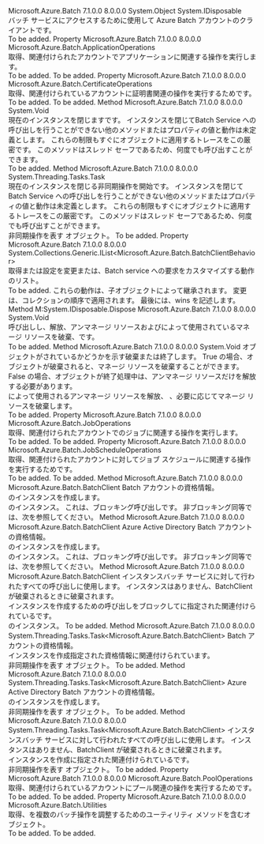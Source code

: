 <Type Name="BatchClient" FullName="Microsoft.Azure.Batch.BatchClient">
  <TypeSignature Language="C#" Value="public class BatchClient : IDisposable" />
  <TypeSignature Language="ILAsm" Value=".class public auto ansi beforefieldinit BatchClient extends System.Object implements class System.IDisposable" />
  <TypeSignature Language="DocId" Value="T:Microsoft.Azure.Batch.BatchClient" />
  <TypeSignature Language="VB.NET" Value="Public Class BatchClient&#xA;Implements IDisposable" />
  <TypeSignature Language="F#" Value="type BatchClient = class&#xA;    interface IDisposable" />
  <AssemblyInfo>
    <AssemblyName>Microsoft.Azure.Batch</AssemblyName>
    <AssemblyVersion>7.1.0.0</AssemblyVersion>
    <AssemblyVersion>8.0.0.0</AssemblyVersion>
  </AssemblyInfo>
  <Base>
    <BaseTypeName>System.Object</BaseTypeName>
  </Base>
  <Interfaces>
    <Interface>
      <InterfaceName>System.IDisposable</InterfaceName>
    </Interface>
  </Interfaces>
  <Docs>
    <summary>
            バッチ サービスにアクセスするために使用して Azure Batch アカウントのクライアントです。
            </summary>
    <remarks>To be added.</remarks>
  </Docs>
  <Members>
    <Member MemberName="ApplicationOperations">
      <MemberSignature Language="C#" Value="public Microsoft.Azure.Batch.ApplicationOperations ApplicationOperations { get; }" />
      <MemberSignature Language="ILAsm" Value=".property instance class Microsoft.Azure.Batch.ApplicationOperations ApplicationOperations" />
      <MemberSignature Language="DocId" Value="P:Microsoft.Azure.Batch.BatchClient.ApplicationOperations" />
      <MemberSignature Language="VB.NET" Value="Public ReadOnly Property ApplicationOperations As ApplicationOperations" />
      <MemberSignature Language="F#" Value="member this.ApplicationOperations : Microsoft.Azure.Batch.ApplicationOperations" Usage="Microsoft.Azure.Batch.BatchClient.ApplicationOperations" />
      <MemberType>Property</MemberType>
      <AssemblyInfo>
        <AssemblyName>Microsoft.Azure.Batch</AssemblyName>
        <AssemblyVersion>7.1.0.0</AssemblyVersion>
        <AssemblyVersion>8.0.0.0</AssemblyVersion>
      </AssemblyInfo>
      <ReturnValue>
        <ReturnType>Microsoft.Azure.Batch.ApplicationOperations</ReturnType>
      </ReturnValue>
      <Docs>
        <summary>
            取得、<see cref="P:Microsoft.Azure.Batch.BatchClient.ApplicationOperations" />関連付けられたアカウントでアプリケーションに関連する操作を実行します。
            </summary>
        <value>To be added.</value>
        <remarks>To be added.</remarks>
      </Docs>
    </Member>
    <Member MemberName="CertificateOperations">
      <MemberSignature Language="C#" Value="public Microsoft.Azure.Batch.CertificateOperations CertificateOperations { get; }" />
      <MemberSignature Language="ILAsm" Value=".property instance class Microsoft.Azure.Batch.CertificateOperations CertificateOperations" />
      <MemberSignature Language="DocId" Value="P:Microsoft.Azure.Batch.BatchClient.CertificateOperations" />
      <MemberSignature Language="VB.NET" Value="Public ReadOnly Property CertificateOperations As CertificateOperations" />
      <MemberSignature Language="F#" Value="member this.CertificateOperations : Microsoft.Azure.Batch.CertificateOperations" Usage="Microsoft.Azure.Batch.BatchClient.CertificateOperations" />
      <MemberType>Property</MemberType>
      <AssemblyInfo>
        <AssemblyName>Microsoft.Azure.Batch</AssemblyName>
        <AssemblyVersion>7.1.0.0</AssemblyVersion>
        <AssemblyVersion>8.0.0.0</AssemblyVersion>
      </AssemblyInfo>
      <ReturnValue>
        <ReturnType>Microsoft.Azure.Batch.CertificateOperations</ReturnType>
      </ReturnValue>
      <Docs>
        <summary>
            取得、<see cref="P:Microsoft.Azure.Batch.BatchClient.CertificateOperations" />関連付けられているアカウントに証明書関連の操作を実行するためです。
            </summary>
        <value>To be added.</value>
        <remarks>To be added.</remarks>
      </Docs>
    </Member>
    <Member MemberName="Close">
      <MemberSignature Language="C#" Value="public void Close ();" />
      <MemberSignature Language="ILAsm" Value=".method public hidebysig instance void Close() cil managed" />
      <MemberSignature Language="DocId" Value="M:Microsoft.Azure.Batch.BatchClient.Close" />
      <MemberSignature Language="VB.NET" Value="Public Sub Close ()" />
      <MemberSignature Language="F#" Value="member this.Close : unit -&gt; unit" Usage="batchClient.Close " />
      <MemberType>Method</MemberType>
      <AssemblyInfo>
        <AssemblyName>Microsoft.Azure.Batch</AssemblyName>
        <AssemblyVersion>7.1.0.0</AssemblyVersion>
        <AssemblyVersion>8.0.0.0</AssemblyVersion>
      </AssemblyInfo>
      <ReturnValue>
        <ReturnType>System.Void</ReturnType>
      </ReturnValue>
      <Parameters />
      <Docs>
        <summary>
            現在のインスタンスを閉じます<see cref="T:Microsoft.Azure.Batch.BatchClient" />です。  
            インスタンスを閉じて<see cref="T:Microsoft.Azure.Batch.BatchClient" />Batch Service への呼び出しを行うことができない他のメソッドまたはプロパティの値と動作は未定義とします。 これらの制限もすぐにオブジェクトに適用するトレースをこの厳密<see cref="T:Microsoft.Azure.Batch.BatchClient" />です。
            このメソッドはスレッド セーフであるため、何度でも呼び出すことができます。
            </summary>
        <remarks>To be added.</remarks>
      </Docs>
    </Member>
    <Member MemberName="CloseAsync">
      <MemberSignature Language="C#" Value="public System.Threading.Tasks.Task CloseAsync ();" />
      <MemberSignature Language="ILAsm" Value=".method public hidebysig instance class System.Threading.Tasks.Task CloseAsync() cil managed" />
      <MemberSignature Language="DocId" Value="M:Microsoft.Azure.Batch.BatchClient.CloseAsync" />
      <MemberSignature Language="VB.NET" Value="Public Function CloseAsync () As Task" />
      <MemberSignature Language="F#" Value="member this.CloseAsync : unit -&gt; System.Threading.Tasks.Task" Usage="batchClient.CloseAsync " />
      <MemberType>Method</MemberType>
      <AssemblyInfo>
        <AssemblyName>Microsoft.Azure.Batch</AssemblyName>
        <AssemblyVersion>7.1.0.0</AssemblyVersion>
        <AssemblyVersion>8.0.0.0</AssemblyVersion>
      </AssemblyInfo>
      <ReturnValue>
        <ReturnType>System.Threading.Tasks.Task</ReturnType>
      </ReturnValue>
      <Parameters />
      <Docs>
        <summary>
            現在のインスタンスを閉じる非同期操作を開始<see cref="T:Microsoft.Azure.Batch.BatchClient" />です。  
            インスタンスを閉じて<see cref="T:Microsoft.Azure.Batch.BatchClient" />Batch Service への呼び出しを行うことができない他のメソッドまたはプロパティの値と動作は未定義とします。 これらの制限もすぐにオブジェクトに適用するトレースをこの厳密<see cref="T:Microsoft.Azure.Batch.BatchClient" />です。
            このメソッドはスレッド セーフであるため、何度でも呼び出すことができます。
            </summary>
        <returns>非同期操作を表す <see cref="T:System.Threading.Tasks.Task" /> オブジェクト。</returns>
        <remarks>To be added.</remarks>
      </Docs>
    </Member>
    <Member MemberName="CustomBehaviors">
      <MemberSignature Language="C#" Value="public System.Collections.Generic.IList&lt;Microsoft.Azure.Batch.BatchClientBehavior&gt; CustomBehaviors { get; set; }" />
      <MemberSignature Language="ILAsm" Value=".property instance class System.Collections.Generic.IList`1&lt;class Microsoft.Azure.Batch.BatchClientBehavior&gt; CustomBehaviors" />
      <MemberSignature Language="DocId" Value="P:Microsoft.Azure.Batch.BatchClient.CustomBehaviors" />
      <MemberSignature Language="VB.NET" Value="Public Property CustomBehaviors As IList(Of BatchClientBehavior)" />
      <MemberSignature Language="F#" Value="member this.CustomBehaviors : System.Collections.Generic.IList&lt;Microsoft.Azure.Batch.BatchClientBehavior&gt; with get, set" Usage="Microsoft.Azure.Batch.BatchClient.CustomBehaviors" />
      <MemberType>Property</MemberType>
      <AssemblyInfo>
        <AssemblyName>Microsoft.Azure.Batch</AssemblyName>
        <AssemblyVersion>7.1.0.0</AssemblyVersion>
        <AssemblyVersion>8.0.0.0</AssemblyVersion>
      </AssemblyInfo>
      <ReturnValue>
        <ReturnType>System.Collections.Generic.IList&lt;Microsoft.Azure.Batch.BatchClientBehavior&gt;</ReturnType>
      </ReturnValue>
      <Docs>
        <summary>
            取得または設定を変更または、Batch service への要求をカスタマイズする動作のリスト。
            </summary>
        <value>To be added.</value>
        <remarks>
          <para>これらの動作は、子オブジェクトによって継承されます。</para>
          <para>変更は、コレクションの順序で適用されます。 最後には、wins を記述します。</para>
        </remarks>
      </Docs>
    </Member>
    <Member MemberName="Dispose">
      <MemberSignature Language="C#" Value="public void Dispose ();" />
      <MemberSignature Language="ILAsm" Value=".method public hidebysig newslot virtual instance void Dispose() cil managed" />
      <MemberSignature Language="DocId" Value="M:Microsoft.Azure.Batch.BatchClient.Dispose" />
      <MemberSignature Language="VB.NET" Value="Public Sub Dispose ()" />
      <MemberSignature Language="F#" Value="abstract member Dispose : unit -&gt; unit&#xA;override this.Dispose : unit -&gt; unit" Usage="batchClient.Dispose " />
      <MemberType>Method</MemberType>
      <Implements>
        <InterfaceMember>M:System.IDisposable.Dispose</InterfaceMember>
      </Implements>
      <AssemblyInfo>
        <AssemblyName>Microsoft.Azure.Batch</AssemblyName>
        <AssemblyVersion>7.1.0.0</AssemblyVersion>
        <AssemblyVersion>8.0.0.0</AssemblyVersion>
      </AssemblyInfo>
      <ReturnValue>
        <ReturnType>System.Void</ReturnType>
      </ReturnValue>
      <Parameters />
      <Docs>
        <summary>
            呼び出し<see cref="M:Microsoft.Azure.Batch.BatchClient.Close" />し、解放、アンマネージ リソースおよびによって使用されているマネージ リソースを破棄、<see cref="T:Microsoft.Azure.Batch.BatchClient" />です。
            </summary>
        <remarks>To be added.</remarks>
      </Docs>
    </Member>
    <Member MemberName="Dispose">
      <MemberSignature Language="C#" Value="protected virtual void Dispose (bool disposing);" />
      <MemberSignature Language="ILAsm" Value=".method familyhidebysig newslot virtual instance void Dispose(bool disposing) cil managed" />
      <MemberSignature Language="DocId" Value="M:Microsoft.Azure.Batch.BatchClient.Dispose(System.Boolean)" />
      <MemberSignature Language="VB.NET" Value="Protected Overridable Sub Dispose (disposing As Boolean)" />
      <MemberSignature Language="F#" Value="abstract member Dispose : bool -&gt; unit&#xA;override this.Dispose : bool -&gt; unit" Usage="batchClient.Dispose disposing" />
      <MemberType>Method</MemberType>
      <AssemblyInfo>
        <AssemblyName>Microsoft.Azure.Batch</AssemblyName>
        <AssemblyVersion>7.1.0.0</AssemblyVersion>
        <AssemblyVersion>8.0.0.0</AssemblyVersion>
      </AssemblyInfo>
      <ReturnValue>
        <ReturnType>System.Void</ReturnType>
      </ReturnValue>
      <Parameters>
        <Parameter Name="disposing" Type="System.Boolean" />
      </Parameters>
      <Docs>
        <param name="disposing">オブジェクトがされているかどうかを示す破棄または終了します。  True の場合、オブジェクトが破棄されると、マネージ リソースを破棄することができます。  False の場合、オブジェクトが終了処理中は、アンマネージ リソースだけを解放する必要があります。</param>
        <summary>
            によって使用されるアンマネージ リソースを解放、 <see cref="T:Microsoft.Azure.Batch.BatchClient" />、必要に応じてマネージ リソースを破棄します。
            </summary>
        <remarks>To be added.</remarks>
      </Docs>
    </Member>
    <Member MemberName="JobOperations">
      <MemberSignature Language="C#" Value="public Microsoft.Azure.Batch.JobOperations JobOperations { get; }" />
      <MemberSignature Language="ILAsm" Value=".property instance class Microsoft.Azure.Batch.JobOperations JobOperations" />
      <MemberSignature Language="DocId" Value="P:Microsoft.Azure.Batch.BatchClient.JobOperations" />
      <MemberSignature Language="VB.NET" Value="Public ReadOnly Property JobOperations As JobOperations" />
      <MemberSignature Language="F#" Value="member this.JobOperations : Microsoft.Azure.Batch.JobOperations" Usage="Microsoft.Azure.Batch.BatchClient.JobOperations" />
      <MemberType>Property</MemberType>
      <AssemblyInfo>
        <AssemblyName>Microsoft.Azure.Batch</AssemblyName>
        <AssemblyVersion>7.1.0.0</AssemblyVersion>
        <AssemblyVersion>8.0.0.0</AssemblyVersion>
      </AssemblyInfo>
      <ReturnValue>
        <ReturnType>Microsoft.Azure.Batch.JobOperations</ReturnType>
      </ReturnValue>
      <Docs>
        <summary>
            取得、<see cref="P:Microsoft.Azure.Batch.BatchClient.JobOperations" />関連付けられたアカウントでのジョブに関連する操作を実行します。
            </summary>
        <value>To be added.</value>
        <remarks>To be added.</remarks>
      </Docs>
    </Member>
    <Member MemberName="JobScheduleOperations">
      <MemberSignature Language="C#" Value="public Microsoft.Azure.Batch.JobScheduleOperations JobScheduleOperations { get; }" />
      <MemberSignature Language="ILAsm" Value=".property instance class Microsoft.Azure.Batch.JobScheduleOperations JobScheduleOperations" />
      <MemberSignature Language="DocId" Value="P:Microsoft.Azure.Batch.BatchClient.JobScheduleOperations" />
      <MemberSignature Language="VB.NET" Value="Public ReadOnly Property JobScheduleOperations As JobScheduleOperations" />
      <MemberSignature Language="F#" Value="member this.JobScheduleOperations : Microsoft.Azure.Batch.JobScheduleOperations" Usage="Microsoft.Azure.Batch.BatchClient.JobScheduleOperations" />
      <MemberType>Property</MemberType>
      <AssemblyInfo>
        <AssemblyName>Microsoft.Azure.Batch</AssemblyName>
        <AssemblyVersion>7.1.0.0</AssemblyVersion>
        <AssemblyVersion>8.0.0.0</AssemblyVersion>
      </AssemblyInfo>
      <ReturnValue>
        <ReturnType>Microsoft.Azure.Batch.JobScheduleOperations</ReturnType>
      </ReturnValue>
      <Docs>
        <summary>
            取得、<see cref="P:Microsoft.Azure.Batch.BatchClient.JobScheduleOperations" />関連付けられたアカウントに対してジョブ スケジュールに関連する操作を実行するためです。
            </summary>
        <value>To be added.</value>
        <remarks>To be added.</remarks>
      </Docs>
    </Member>
    <Member MemberName="Open">
      <MemberSignature Language="C#" Value="public static Microsoft.Azure.Batch.BatchClient Open (Microsoft.Azure.Batch.Auth.BatchSharedKeyCredentials credentials);" />
      <MemberSignature Language="ILAsm" Value=".method public static hidebysig class Microsoft.Azure.Batch.BatchClient Open(class Microsoft.Azure.Batch.Auth.BatchSharedKeyCredentials credentials) cil managed" />
      <MemberSignature Language="DocId" Value="M:Microsoft.Azure.Batch.BatchClient.Open(Microsoft.Azure.Batch.Auth.BatchSharedKeyCredentials)" />
      <MemberSignature Language="VB.NET" Value="Public Shared Function Open (credentials As BatchSharedKeyCredentials) As BatchClient" />
      <MemberSignature Language="F#" Value="static member Open : Microsoft.Azure.Batch.Auth.BatchSharedKeyCredentials -&gt; Microsoft.Azure.Batch.BatchClient" Usage="Microsoft.Azure.Batch.BatchClient.Open credentials" />
      <MemberType>Method</MemberType>
      <AssemblyInfo>
        <AssemblyName>Microsoft.Azure.Batch</AssemblyName>
        <AssemblyVersion>7.1.0.0</AssemblyVersion>
        <AssemblyVersion>8.0.0.0</AssemblyVersion>
      </AssemblyInfo>
      <ReturnValue>
        <ReturnType>Microsoft.Azure.Batch.BatchClient</ReturnType>
      </ReturnValue>
      <Parameters>
        <Parameter Name="credentials" Type="Microsoft.Azure.Batch.Auth.BatchSharedKeyCredentials" />
      </Parameters>
      <Docs>
        <param name="credentials">Batch アカウントの資格情報。</param>
        <summary>
            <see cref="T:Microsoft.Azure.Batch.BatchClient" /> のインスタンスを作成します。
            </summary>
        <returns><see cref="T:Microsoft.Azure.Batch.Protocol.BatchServiceClient" /> のインスタンス。</returns>
        <remarks>
            これは、ブロッキング呼び出しです。 非ブロッキング同等では、次を参照してください。<see cref="M:Microsoft.Azure.Batch.BatchClient.OpenAsync(Microsoft.Azure.Batch.Auth.BatchSharedKeyCredentials)" /></remarks>
      </Docs>
    </Member>
    <Member MemberName="Open">
      <MemberSignature Language="C#" Value="public static Microsoft.Azure.Batch.BatchClient Open (Microsoft.Azure.Batch.Auth.BatchTokenCredentials credentials);" />
      <MemberSignature Language="ILAsm" Value=".method public static hidebysig class Microsoft.Azure.Batch.BatchClient Open(class Microsoft.Azure.Batch.Auth.BatchTokenCredentials credentials) cil managed" />
      <MemberSignature Language="DocId" Value="M:Microsoft.Azure.Batch.BatchClient.Open(Microsoft.Azure.Batch.Auth.BatchTokenCredentials)" />
      <MemberSignature Language="VB.NET" Value="Public Shared Function Open (credentials As BatchTokenCredentials) As BatchClient" />
      <MemberSignature Language="F#" Value="static member Open : Microsoft.Azure.Batch.Auth.BatchTokenCredentials -&gt; Microsoft.Azure.Batch.BatchClient" Usage="Microsoft.Azure.Batch.BatchClient.Open credentials" />
      <MemberType>Method</MemberType>
      <AssemblyInfo>
        <AssemblyName>Microsoft.Azure.Batch</AssemblyName>
        <AssemblyVersion>7.1.0.0</AssemblyVersion>
        <AssemblyVersion>8.0.0.0</AssemblyVersion>
      </AssemblyInfo>
      <ReturnValue>
        <ReturnType>Microsoft.Azure.Batch.BatchClient</ReturnType>
      </ReturnValue>
      <Parameters>
        <Parameter Name="credentials" Type="Microsoft.Azure.Batch.Auth.BatchTokenCredentials" />
      </Parameters>
      <Docs>
        <param name="credentials">Azure Active Directory Batch アカウントの資格情報。</param>
        <summary>
            <see cref="T:Microsoft.Azure.Batch.BatchClient" /> のインスタンスを作成します。
            </summary>
        <returns><see cref="T:Microsoft.Azure.Batch.Protocol.BatchServiceClient" /> のインスタンス。</returns>
        <remarks>
            これは、ブロッキング呼び出しです。 非ブロッキング同等では、次を参照してください。<see cref="M:Microsoft.Azure.Batch.BatchClient.OpenAsync(Microsoft.Azure.Batch.Auth.BatchTokenCredentials)" /></remarks>
      </Docs>
    </Member>
    <Member MemberName="Open">
      <MemberSignature Language="C#" Value="public static Microsoft.Azure.Batch.BatchClient Open (Microsoft.Azure.Batch.Protocol.BatchServiceClient restClient);" />
      <MemberSignature Language="ILAsm" Value=".method public static hidebysig class Microsoft.Azure.Batch.BatchClient Open(class Microsoft.Azure.Batch.Protocol.BatchServiceClient restClient) cil managed" />
      <MemberSignature Language="DocId" Value="M:Microsoft.Azure.Batch.BatchClient.Open(Microsoft.Azure.Batch.Protocol.BatchServiceClient)" />
      <MemberSignature Language="VB.NET" Value="Public Shared Function Open (restClient As BatchServiceClient) As BatchClient" />
      <MemberSignature Language="F#" Value="static member Open : Microsoft.Azure.Batch.Protocol.BatchServiceClient -&gt; Microsoft.Azure.Batch.BatchClient" Usage="Microsoft.Azure.Batch.BatchClient.Open restClient" />
      <MemberType>Method</MemberType>
      <AssemblyInfo>
        <AssemblyName>Microsoft.Azure.Batch</AssemblyName>
        <AssemblyVersion>7.1.0.0</AssemblyVersion>
        <AssemblyVersion>8.0.0.0</AssemblyVersion>
      </AssemblyInfo>
      <ReturnValue>
        <ReturnType>Microsoft.Azure.Batch.BatchClient</ReturnType>
      </ReturnValue>
      <Parameters>
        <Parameter Name="restClient" Type="Microsoft.Azure.Batch.Protocol.BatchServiceClient" />
      </Parameters>
      <Docs>
        <param name="restClient">インスタンス<see cref="T:Microsoft.Azure.Batch.Protocol.BatchServiceClient" />バッチ サービスに対して行われたすべての呼び出しに使用します。 インスタンスはありません、BatchClient が破棄されるときに破棄されます。</param>
        <summary>
            インスタンスを作成するための呼び出しをブロックして<see cref="T:Microsoft.Azure.Batch.BatchClient" />に指定された関連付けられている<see cref="T:Microsoft.Azure.Batch.Protocol.BatchServiceClient" />です。
            </summary>
        <returns><see cref="T:Microsoft.Azure.Batch.Protocol.BatchServiceClient" /> のインスタンス。</returns>
        <remarks>To be added.</remarks>
      </Docs>
    </Member>
    <Member MemberName="OpenAsync">
      <MemberSignature Language="C#" Value="public static System.Threading.Tasks.Task&lt;Microsoft.Azure.Batch.BatchClient&gt; OpenAsync (Microsoft.Azure.Batch.Auth.BatchSharedKeyCredentials credentials);" />
      <MemberSignature Language="ILAsm" Value=".method public static hidebysig class System.Threading.Tasks.Task`1&lt;class Microsoft.Azure.Batch.BatchClient&gt; OpenAsync(class Microsoft.Azure.Batch.Auth.BatchSharedKeyCredentials credentials) cil managed" />
      <MemberSignature Language="DocId" Value="M:Microsoft.Azure.Batch.BatchClient.OpenAsync(Microsoft.Azure.Batch.Auth.BatchSharedKeyCredentials)" />
      <MemberSignature Language="VB.NET" Value="Public Shared Function OpenAsync (credentials As BatchSharedKeyCredentials) As Task(Of BatchClient)" />
      <MemberSignature Language="F#" Value="static member OpenAsync : Microsoft.Azure.Batch.Auth.BatchSharedKeyCredentials -&gt; System.Threading.Tasks.Task&lt;Microsoft.Azure.Batch.BatchClient&gt;" Usage="Microsoft.Azure.Batch.BatchClient.OpenAsync credentials" />
      <MemberType>Method</MemberType>
      <AssemblyInfo>
        <AssemblyName>Microsoft.Azure.Batch</AssemblyName>
        <AssemblyVersion>7.1.0.0</AssemblyVersion>
        <AssemblyVersion>8.0.0.0</AssemblyVersion>
      </AssemblyInfo>
      <ReturnValue>
        <ReturnType>System.Threading.Tasks.Task&lt;Microsoft.Azure.Batch.BatchClient&gt;</ReturnType>
      </ReturnValue>
      <Parameters>
        <Parameter Name="credentials" Type="Microsoft.Azure.Batch.Auth.BatchSharedKeyCredentials" />
      </Parameters>
      <Docs>
        <param name="credentials">Batch アカウントの資格情報。</param>
        <summary>
            インスタンスを作成<see cref="T:Microsoft.Azure.Batch.BatchClient" />指定された資格情報に関連付けられています。
            </summary>
        <returns>非同期操作を表す <see cref="T:System.Threading.Tasks.Task" /> オブジェクト。</returns>
        <remarks>To be added.</remarks>
      </Docs>
    </Member>
    <Member MemberName="OpenAsync">
      <MemberSignature Language="C#" Value="public static System.Threading.Tasks.Task&lt;Microsoft.Azure.Batch.BatchClient&gt; OpenAsync (Microsoft.Azure.Batch.Auth.BatchTokenCredentials credentials);" />
      <MemberSignature Language="ILAsm" Value=".method public static hidebysig class System.Threading.Tasks.Task`1&lt;class Microsoft.Azure.Batch.BatchClient&gt; OpenAsync(class Microsoft.Azure.Batch.Auth.BatchTokenCredentials credentials) cil managed" />
      <MemberSignature Language="DocId" Value="M:Microsoft.Azure.Batch.BatchClient.OpenAsync(Microsoft.Azure.Batch.Auth.BatchTokenCredentials)" />
      <MemberSignature Language="VB.NET" Value="Public Shared Function OpenAsync (credentials As BatchTokenCredentials) As Task(Of BatchClient)" />
      <MemberSignature Language="F#" Value="static member OpenAsync : Microsoft.Azure.Batch.Auth.BatchTokenCredentials -&gt; System.Threading.Tasks.Task&lt;Microsoft.Azure.Batch.BatchClient&gt;" Usage="Microsoft.Azure.Batch.BatchClient.OpenAsync credentials" />
      <MemberType>Method</MemberType>
      <AssemblyInfo>
        <AssemblyName>Microsoft.Azure.Batch</AssemblyName>
        <AssemblyVersion>7.1.0.0</AssemblyVersion>
        <AssemblyVersion>8.0.0.0</AssemblyVersion>
      </AssemblyInfo>
      <ReturnValue>
        <ReturnType>System.Threading.Tasks.Task&lt;Microsoft.Azure.Batch.BatchClient&gt;</ReturnType>
      </ReturnValue>
      <Parameters>
        <Parameter Name="credentials" Type="Microsoft.Azure.Batch.Auth.BatchTokenCredentials" />
      </Parameters>
      <Docs>
        <param name="credentials">Azure Active Directory Batch アカウントの資格情報。</param>
        <summary>
            <see cref="T:Microsoft.Azure.Batch.BatchClient" /> のインスタンスを作成します。
            </summary>
        <returns>非同期操作を表す <see cref="T:System.Threading.Tasks.Task" /> オブジェクト。</returns>
        <remarks>To be added.</remarks>
      </Docs>
    </Member>
    <Member MemberName="OpenAsync">
      <MemberSignature Language="C#" Value="public static System.Threading.Tasks.Task&lt;Microsoft.Azure.Batch.BatchClient&gt; OpenAsync (Microsoft.Azure.Batch.Protocol.BatchServiceClient restClient);" />
      <MemberSignature Language="ILAsm" Value=".method public static hidebysig class System.Threading.Tasks.Task`1&lt;class Microsoft.Azure.Batch.BatchClient&gt; OpenAsync(class Microsoft.Azure.Batch.Protocol.BatchServiceClient restClient) cil managed" />
      <MemberSignature Language="DocId" Value="M:Microsoft.Azure.Batch.BatchClient.OpenAsync(Microsoft.Azure.Batch.Protocol.BatchServiceClient)" />
      <MemberSignature Language="VB.NET" Value="Public Shared Function OpenAsync (restClient As BatchServiceClient) As Task(Of BatchClient)" />
      <MemberSignature Language="F#" Value="static member OpenAsync : Microsoft.Azure.Batch.Protocol.BatchServiceClient -&gt; System.Threading.Tasks.Task&lt;Microsoft.Azure.Batch.BatchClient&gt;" Usage="Microsoft.Azure.Batch.BatchClient.OpenAsync restClient" />
      <MemberType>Method</MemberType>
      <AssemblyInfo>
        <AssemblyName>Microsoft.Azure.Batch</AssemblyName>
        <AssemblyVersion>7.1.0.0</AssemblyVersion>
        <AssemblyVersion>8.0.0.0</AssemblyVersion>
      </AssemblyInfo>
      <ReturnValue>
        <ReturnType>System.Threading.Tasks.Task&lt;Microsoft.Azure.Batch.BatchClient&gt;</ReturnType>
      </ReturnValue>
      <Parameters>
        <Parameter Name="restClient" Type="Microsoft.Azure.Batch.Protocol.BatchServiceClient" />
      </Parameters>
      <Docs>
        <param name="restClient">インスタンス<see cref="T:Microsoft.Azure.Batch.Protocol.BatchServiceClient" />バッチ サービスに対して行われたすべての呼び出しに使用します。 インスタンスはありません、BatchClient が破棄されるときに破棄されます。</param>
        <summary>
            インスタンスを作成<see cref="T:Microsoft.Azure.Batch.BatchClient" />に指定された関連付けられている<see cref="T:Microsoft.Azure.Batch.Protocol.BatchServiceClient" />です。
            </summary>
        <returns>非同期操作を表す <see cref="T:System.Threading.Tasks.Task" /> オブジェクト。</returns>
        <remarks>To be added.</remarks>
      </Docs>
    </Member>
    <Member MemberName="PoolOperations">
      <MemberSignature Language="C#" Value="public Microsoft.Azure.Batch.PoolOperations PoolOperations { get; }" />
      <MemberSignature Language="ILAsm" Value=".property instance class Microsoft.Azure.Batch.PoolOperations PoolOperations" />
      <MemberSignature Language="DocId" Value="P:Microsoft.Azure.Batch.BatchClient.PoolOperations" />
      <MemberSignature Language="VB.NET" Value="Public ReadOnly Property PoolOperations As PoolOperations" />
      <MemberSignature Language="F#" Value="member this.PoolOperations : Microsoft.Azure.Batch.PoolOperations" Usage="Microsoft.Azure.Batch.BatchClient.PoolOperations" />
      <MemberType>Property</MemberType>
      <AssemblyInfo>
        <AssemblyName>Microsoft.Azure.Batch</AssemblyName>
        <AssemblyVersion>7.1.0.0</AssemblyVersion>
        <AssemblyVersion>8.0.0.0</AssemblyVersion>
      </AssemblyInfo>
      <ReturnValue>
        <ReturnType>Microsoft.Azure.Batch.PoolOperations</ReturnType>
      </ReturnValue>
      <Docs>
        <summary>
            取得、<see cref="P:Microsoft.Azure.Batch.BatchClient.PoolOperations" />関連付けられているアカウントにプール関連の操作を実行するためです。
            </summary>
        <value>To be added.</value>
        <remarks>To be added.</remarks>
      </Docs>
    </Member>
    <Member MemberName="Utilities">
      <MemberSignature Language="C#" Value="public Microsoft.Azure.Batch.Utilities Utilities { get; }" />
      <MemberSignature Language="ILAsm" Value=".property instance class Microsoft.Azure.Batch.Utilities Utilities" />
      <MemberSignature Language="DocId" Value="P:Microsoft.Azure.Batch.BatchClient.Utilities" />
      <MemberSignature Language="VB.NET" Value="Public ReadOnly Property Utilities As Utilities" />
      <MemberSignature Language="F#" Value="member this.Utilities : Microsoft.Azure.Batch.Utilities" Usage="Microsoft.Azure.Batch.BatchClient.Utilities" />
      <MemberType>Property</MemberType>
      <AssemblyInfo>
        <AssemblyName>Microsoft.Azure.Batch</AssemblyName>
        <AssemblyVersion>7.1.0.0</AssemblyVersion>
        <AssemblyVersion>8.0.0.0</AssemblyVersion>
      </AssemblyInfo>
      <ReturnValue>
        <ReturnType>Microsoft.Azure.Batch.Utilities</ReturnType>
      </ReturnValue>
      <Docs>
        <summary>
            取得、<see cref="P:Microsoft.Azure.Batch.BatchClient.Utilities" />を複数のバッチ操作を調整するためのユーティリティ メソッドを含むオブジェクト。
            </summary>
        <value>To be added.</value>
        <remarks>To be added.</remarks>
      </Docs>
    </Member>
  </Members>
</Type>